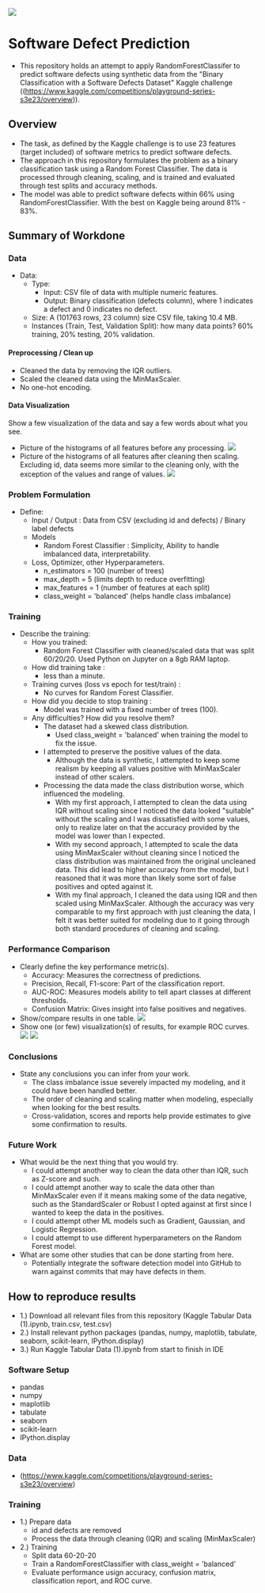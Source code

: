 ![](UTA-DataScience-Logo.png)

# Software Defect Prediction

* This repository holds an attempt to apply RandomForestClassifer to predict software defects using synthetic data from the "Binary Classification with a Software Defects Dataset" Kaggle challenge
((https://www.kaggle.com/competitions/playground-series-s3e23/overview)). 

## Overview

* The task, as defined by the Kaggle challenge is to use 23 features (target included) of software metrics to predict software defects.
* The approach in this repository formulates the problem as a binary classification task using a Random Forest Classifier. The data is processed through cleaning, scaling, and is trained and evaluated through test splits and accuracy methods.
* The model was able to predict software defects within 66% using RandomForestClassifier. With the best on Kaggle being around 81% - 83%.  

## Summary of Workdone

### Data

* Data:
  * Type: 
    * Input: CSV file of data with multiple numeric features.
    * Output: Binary classification (defects column), where 1 indicates a defect and 0 indicates no defect.
  * Size: A (101763 rows, 23 column) size CSV file, taking 10.4 MB.
  * Instances (Train, Test, Validation Split): how many data points? 60% training, 20% testing, 20% validation.

#### Preprocessing / Clean up

* Cleaned the data by removing the IQR outliers.
* Scaled the cleaned data using the MinMaxScaler.
* No one-hot encoding.

#### Data Visualization

Show a few visualization of the data and say a few words about what you see.

* Picture of the histograms of all features before any processing.
  ![](https://github.com/jasaraujo/DATA-3402_Kaggle_Project/blob/main/trainBeforePic.png)
* Picture of the histograms of all features after cleaning then scaling. Excluding id, data seems more similar to the cleaning only, with the exception of the values and range of values.
  ![](https://github.com/jasaraujo/DATA-3402_Kaggle_Project/blob/main/scaleBeforeCleanPic.png)

### Problem Formulation

* Define:
  * Input / Output : Data from CSV (excluding id and defects) / Binary label defects
  * Models
    * Random Forest Classifier : Simplicity, Ability to handle imbalanced data, interpretability. 
  * Loss, Optimizer, other Hyperparameters.
    * n_estimators = 100 (number of trees)
    * max_depth = 5 (limits depth to reduce overfitting)
    * max_features = 1 (number of features at each split)
    * class_weight = 'balanced' (helps handle class imbalance)

### Training

* Describe the training:
  * How you trained:
    * Random Forest Classifier with cleaned/scaled data that was split 60/20/20. Used Python on Jupyter on a 8gb RAM laptop.
  * How did training take :
    * less than a minute.
  * Training curves (loss vs epoch for test/train) :
    * No curves for Random Forest Classifier.
  * How did you decide to stop training :
    * Model was trained with a fixed number of trees (100).
  * Any difficulties? How did you resolve them?
    * The dataset had a skewed class distribution.
      * Used class_weight = 'balanced' when training the model to fix the issue.
    * I attempted to preserve the positive values of the data.
      * Although the data is synthetic, I attempted to keep some realism by keeping all values positive with MinMaxScaler instead of other scalers. 
    * Processing the data made the class distribution worse, which influenced the modeling.
      * With my first approach, I attempted to clean the data using IQR without scaling since I noticed the data looked "suitable" without the scaling and I was dissatisfied with some values,
        only to realize later on that the accuracy provided by the model was lower than I expected.
      * With my second approach, I attempted to scale the data using MinMaxScaler without cleaning since I noticed the class distribution was maintained from the original uncleaned data.
        This did lead to higher accuracy from the model, but I reasoned that it was more than likely some sort of false positives and opted against it.
      * With my final approach, I cleaned the data using IQR and then scaled using MinMaxScaler. Although the accuracy was very comparable to my first approach with just cleaning the data,
        I felt it was better suited for modeling due to it going through both standard procedures of cleaning and scaling.  

### Performance Comparison

* Clearly define the key performance metric(s).
  * Accuracy: Measures the correctness of predictions.
  * Precision, Recall, F1-score: Part of the classification report.
  * AUC-ROC: Measures models ability to tell apart classes at different thresholds.
  * Confusion Matrix: Gives insight into false positives and negatives.
* Show/compare results in one table.
![](https://github.com/jasaraujo/DATA-3402_Kaggle_Project/blob/main/tableFeatures.png)
* Show one (or few) visualization(s) of results, for example ROC curves.
![](https://github.com/jasaraujo/DATA-3402_Kaggle_Project/blob/main/scaleBeforeROC.png)
![](https://github.com/jasaraujo/DATA-3402_Kaggle_Project/blob/main/conf.png)

### Conclusions

* State any conclusions you can infer from your work.
  * The class imbalance issue severely impacted my modeling, and it could have been handled better.
  * The order of cleaning and scaling matter when modeling, especially when looking for the best results.
  * Cross-validation, scores and reports help provide estimates to give some confirmation to results.

### Future Work

* What would be the next thing that you would try.
  * I could attempt another way to clean the data other than IQR, such as Z-score and such.
  * I could attempt another way to scale the data other than MinMaxScaler even if it means making some of the data negative,
    such as the StandardScaler or Robust I opted against at first since I wanted to keep the data in the positives.
  * I could attempt other ML models such as Gradient, Gaussian, and Logistic Regression.
  * I could attempt to use different hyperparameters on the Random Forest model.
* What are some other studies that can be done starting from here.
  * Potentially integrate the software detection model into GitHub to warn against commits that may have defects in them. 

## How to reproduce results

* 1.) Download all relevant files from this repository (Kaggle Tabular Data (1).ipynb, train.csv, test.csv)
* 2.) Install relevant python packages (pandas, numpy, maplotlib, tabulate, seaborn, scikit-learn, IPython.display)
* 3.) Run Kaggle Tabular Data (1).ipynb from start to finish in IDE

### Software Setup
* pandas
* numpy
* maplotlib
* tabulate
* seaborn
* scikit-learn
* IPython.display

### Data

* (https://www.kaggle.com/competitions/playground-series-s3e23/overview)

### Training

* 1.) Prepare data
  * id and defects are removed
  * Process the data through cleaning (IQR) and scaling (MinMaxScaler)
* 2.) Training
  * Split data 60-20-20
  * Train a RandomForestClassifier with class_weight = 'balanced'
  * Evaluate performance usign accuracy, confusion matrix, classification report, and ROC curve.




